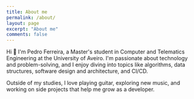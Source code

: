 ```yaml
---
title: About me
permalink: /about/
layout: page
excerpt: "About me"
comments: false
---
```


Hi 👋 I'm Pedro Ferreira, a Master's student in Computer and Telematics Engineering at the University of Aveiro. I'm passionate about technology and problem-solving, and I enjoy diving into topics like algorithms, data structures, software design and architecture, and CI/CD.

Outside of my studies, I love playing guitar, exploring new music, and working on side projects that help me grow as a developer.
